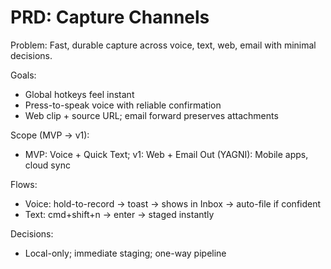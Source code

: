 # PRD: Capture Channels
Problem: Fast, durable capture across voice, text, web, email with minimal decisions.

Goals:
- Global hotkeys feel instant
- Press-to-speak voice with reliable confirmation
- Web clip + source URL; email forward preserves attachments

Scope (MVP → v1):
- MVP: Voice + Quick Text; v1: Web + Email
Out (YAGNI): Mobile apps, cloud sync

Flows:
- Voice: hold-to-record → toast → shows in Inbox → auto-file if confident
- Text: cmd+shift+n → enter → staged instantly

Decisions:
- Local-only; immediate staging; one-way pipeline
